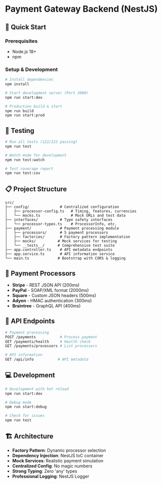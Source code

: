 # Payment Gateway Backend (NestJS)

## 🚀 **Quick Start**

### Prerequisites
- Node.js 18+
- npm

### Setup & Development
```bash
# Install dependencies
npm install

# Start development server (Port 3000)
npm run start:dev

# Production build & start
npm run build
npm run start:prod
```

## 🧪 **Testing**
```bash
# Run all tests (122/122 passing)
npm run test

# Watch mode for development
npm run test:watch

# Test coverage report
npm run test:cov
```

## 📋 **Project Structure**

```
src/
├── config/              # Centralized configuration
│   ├── processor-config.ts   # Timing, features, currencies
│   └── mocks.ts              # Mock URLs and test data
├── interfaces/          # Type safety interfaces
│   └── processor-types.ts    # ProcessorInfo, etc.
├── payment/             # Payment processing module
│   ├── processors/      # 5 payment processors
│   ├── factories/       # Factory pattern implementation
│   ├── mocks/          # Mock services for testing
│   └── __tests__/      # Comprehensive test suite
├── app.controller.ts    # API metadata endpoints
├── app.service.ts       # API information service
└── main.ts             # Bootstrap with CORS & logging
```

## 🏦 **Payment Processors**

- **Stripe** - REST JSON API (200ms)
- **PayPal** - SOAP/XML format (2000ms)  
- **Square** - Custom JSON headers (500ms)
- **Adyen** - HMAC authentication (300ms)
- **Braintree** - GraphQL API (400ms)

## 🔌 **API Endpoints**

```bash
# Payment processing
POST /payments           # Process payment
GET /payments/health     # Health check
GET /payments/processors # List processors

# API information
GET /api/info           # API metadata
```

## 💻 **Development**

```bash
# Development with hot reload
npm run start:dev

# Debug mode
npm run start:debug

# Check for issues
npm run test
```

## 🏗️ **Architecture**

- **Factory Pattern**: Dynamic processor selection
- **Dependency Injection**: NestJS IoC container
- **Mock Services**: Realistic payment simulation
- **Centralized Config**: No magic numbers
- **Strong Typing**: Zero 'any' types
- **Professional Logging**: NestJS Logger
